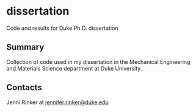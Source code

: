 # dissertation
Code and results for Duke Ph.D. dissertation

Summary
-------
Collection of code used in my dissertation in the 
Mechanical Engineering and Materials Science department
at Duke University.

Contacts
--------
Jenni Rinker at jennifer.rinker@duke.edu
